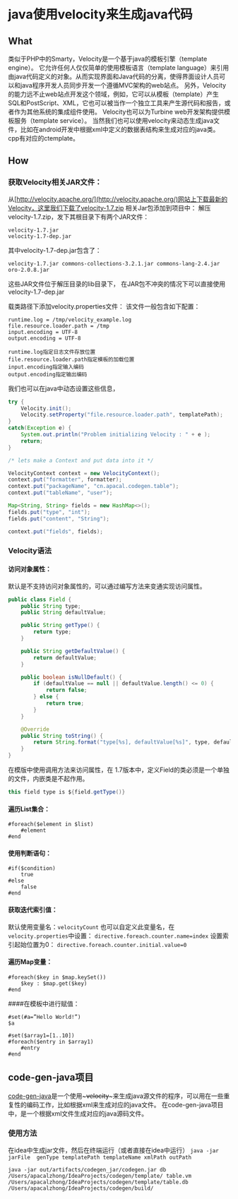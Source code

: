 # java使用velocity来生成java代码

## What
类似于PHP中的Smarty，Velocity是一个基于java的模板引擎（template engine）。
它允许任何人仅仅简单的使用模板语言（template language）来引用由java代码定义的对象。从而实现界面和Java代码的分离，使得界面设计人员可以和java程序开发人员同步开发一个遵循MVC架构的web站点。
另外，Velocity的能力远不止web站点开发这个领域，例如，它可以从模板（template）产生SQL和PostScript、XML，它也可以被当作一个独立工具来产生源代码和报告，或者作为其他系统的集成组件使用。
Velocity也可以为Turbine web开发架构提供模板服务（template service）。
当然我们也可以使用velocity来动态生成java文件，比如在android开发中根据xml中定义的数据表结构来生成对应的java类。
cpp有对应的ctemplate。

## How

### 获取Velocity相关JAR文件：
从[http://velocity.apache.org/](http://velocity.apache.org/)网站上下载最新的Velocity，这里我们下载了velocity-1.7.zip
相关Jar包添加到项目中：
解压velocity-1.7.zip，发下其根目录下有两个JAR文件：
~~~
velocity-1.7.jar
velocity-1.7-dep.jar
~~~
其中velocity-1.7-dep.jar包含了：
~~~
velocity-1.7.jar commons-collections-3.2.1.jar commons-lang-2.4.jar oro-2.0.8.jar
~~~
这些JAR文件位于解压目录的lib目录下， 在JAR包不冲突的情况下可以直接使用velocity-1.7-dep.jar

载类路径下添加velocity.properties文件：
该文件一般包含如下配置：
~~~
runtime.log = /tmp/velocity_example.log
file.resource.loader.path = /tmp
input.encoding = UTF-8
output.encoding = UTF-8
~~~
~~~
runtime.log指定日志文件存放位置
file.resource.loader.path指定模板的加载位置
input.encoding指定输入编码
output.encoding指定输出编码
~~~
我们也可以在java中动态设置这些信息，
~~~java
try {
    Velocity.init();
    Velocity.setProperty("file.resource.loader.path", templatePath);
}
catch(Exception e) {
    System.out.println("Problem initializing Velocity : " + e );
    return;
}

/* lets make a Context and put data into it */

VelocityContext context = new VelocityContext();
context.put("formatter", formatter);
context.put("packageName", "cn.apacal.codegen.table");
context.put("tableName", "user");

Map<String, String> fields = new HashMap<>();
fields.put("type", "int");
fields.put("content", "String");

context.put("fields", fields);
~~~

### Velocity语法
#### 访问对象属性：
默认是不支持访问对象属性的，可以通过编写方法来变通实现访问属性。
~~~java
public class Field {
    public String type;
    public String defaultValue;

    public String getType() {
        return type;
    }

    public String getDefaultValue() {
        return defaultValue;
    }

    public boolean isNullDefault() {
        if (defaultValue == null || defaultValue.length() <= 0) {
            return false;
        } else {
            return true;
        }
    }

    @Override
    public String toString() {
        return String.format("type[%s], defaultValue[%s]", type, defaultValue);
    }
}
~~~
在模版中使用调用方法来访问属性，在 1.7版本中，定义Field的类必须是一个单独的文件，内嵌类是不起作用。
~~~java
this field type is ${field.getType()}
~~~

#### 遍历List集合：
~~~
#foreach($element in $list)
	#element
#end
~~~

#### 使用判断语句：
~~~
#if($condition)
	true
#else
	false
#end
~~~
#### 获取迭代索引值：
默认使用变量名：``velocityCount``
也可以自定义此变量名，在``velocity.properties``中设置： ``directive.foreach.counter.name=index``
设置索引起始位置为0： ``directive.foreach.counter.initial.value=0``

#### 遍历Map变量：
~~~
#foreach($key in $map.keySet())
	$key : $map.get($key)
#end
~~~
####在模板中进行赋值：
~~~
#set(#a=”Hello World!”)
$a

#set($array1=[1..10])
#foreach($entry in $array1)
	#entry
#end
~~~

## code-gen-java项目
[code-gen-java](https://github.com/apacal/code-gen.git)是一个使用~~~velocity~~~来生成java源文件的程序，可以用在一些重复性的编码工作，比如根据xml来生成对应的java文件。
在code-gen-java项目中，是一个根据xml文件生成对应的java源码文件。


### 使用方法
在idea中生成jar文件，然后在终端运行（或者直接在idea中运行）
``java -jar jarFile  genType templatePath templateName xmlPath outPath``

~~~
java -jar out/artifacts/codegen_jar/codegen.jar db /Users/apacalzhong/IdeaProjects/codegen/template/ table.vm /Users/apacalzhong/IdeaProjects/codegen/template/table.db /Users/apacalzhong/IdeaProjects/codegen/build/
~~~
